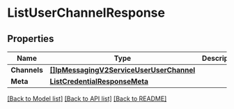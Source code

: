 # ListUserChannelResponse

## Properties

Name | Type | Description | Notes
------------ | ------------- | ------------- | -------------
**Channels** | [**[]IpMessagingV2ServiceUserUserChannel**](ip_messaging.v2.service.user.user_channel.md) |  | [optional] 
**Meta** | [**ListCredentialResponseMeta**](ListCredentialResponse_meta.md) |  | [optional] 

[[Back to Model list]](../README.md#documentation-for-models) [[Back to API list]](../README.md#documentation-for-api-endpoints) [[Back to README]](../README.md)


